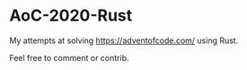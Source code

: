 # AoC-2020-Rust

My attempts at solving https://adventofcode.com/ using Rust.

Feel free to comment or contrib.
